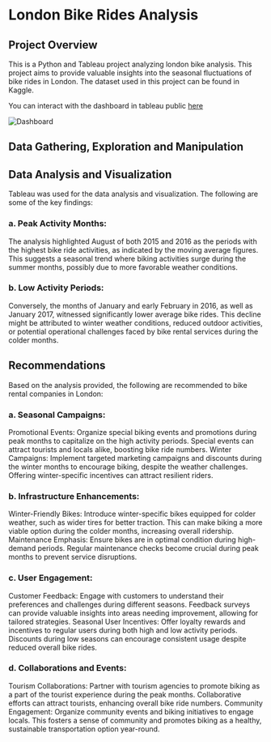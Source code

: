 # London Bike Rides Analysis
## Project Overview
This is a Python and Tableau project analyzing london bike analysis. This project aims to provide valuable insights into the seasonal fluctuations of bike rides in London.
The dataset used in this project can be found in Kaggle.

You can interact with the dashboard in tableau public [here](https://public.tableau.com/views/LondonBikeRidesDashboard-1/Dashboard1?:language=en-GB&publish=yes&:display_count=n&:origin=viz_share_link)

![Dashboard](https://github.com/PhilipSada/london-bike-rides-analysis/assets/55988995/b21412b7-867e-44a0-a9a1-e32123731517)



## Data Gathering, Exploration and Manipulation
## Data Analysis and Visualization
Tableau was used for the data analysis and visualization. The following are some of the key findings:
### a. Peak Activity Months:
The analysis highlighted August of both 2015 and 2016 as the periods with the highest bike ride activities, as indicated by the moving average figures. This suggests a seasonal trend where biking activities surge during the summer months, possibly due to more favorable weather conditions.

### b. Low Activity Periods:
Conversely, the months of January and early February in 2016, as well as January 2017, witnessed significantly lower average bike rides. This decline might be attributed to winter weather conditions, reduced outdoor activities, or potential operational challenges faced by bike rental services during the colder months.

## Recommendations
Based on the analysis provided, the following are recommended to bike rental companies in London:
### a. Seasonal Campaigns:
Promotional Events: Organize special biking events and promotions during peak months to capitalize on the high activity periods. Special events can attract tourists and locals alike, boosting bike ride numbers.
Winter Campaigns: Implement targeted marketing campaigns and discounts during the winter months to encourage biking, despite the weather challenges. Offering winter-specific incentives can attract resilient riders.
### b. Infrastructure Enhancements:
Winter-Friendly Bikes: Introduce winter-specific bikes equipped for colder weather, such as wider tires for better traction. This can make biking a more viable option during the colder months, increasing overall ridership.
Maintenance Emphasis: Ensure bikes are in optimal condition during high-demand periods. Regular maintenance checks become crucial during peak months to prevent service disruptions.
### c. User Engagement:
Customer Feedback: Engage with customers to understand their preferences and challenges during different seasons. Feedback surveys can provide valuable insights into areas needing improvement, allowing for tailored strategies.
Seasonal User Incentives: Offer loyalty rewards and incentives to regular users during both high and low activity periods. Discounts during low seasons can encourage consistent usage despite reduced overall bike rides.
### d. Collaborations and Events:
Tourism Collaborations: Partner with tourism agencies to promote biking as a part of the tourist experience during the peak months. Collaborative efforts can attract tourists, enhancing overall bike ride numbers.
Community Engagement: Organize community events and biking initiatives to engage locals. This fosters a sense of community and promotes biking as a healthy, sustainable transportation option year-round.
